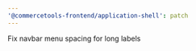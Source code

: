 ```yaml
---
'@commercetools-frontend/application-shell': patch
---
```


Fix navbar menu spacing for long labels
